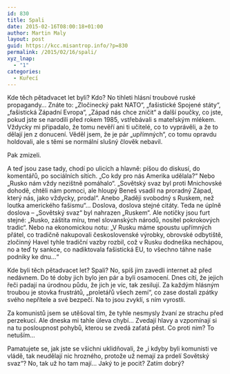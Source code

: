 ```yaml
---
id: 830
title: Spali
date: 2015-02-16T08:00:18+01:00
author: Martin Maly
layout: post
guid: https://kcc.misantrop.info/?p=830
permalink: /2015/02/16/spali/
xyz_lnap:
  - "1"
categories:
  - Kuřecí
---
```

Kde těch pětadvacet let byli? Kdo? No tihleti hlásní troubové ruské propagandy&#8230; Znáte to: &#8222;Zločinecký pakt NATO&#8220;, &#8222;fašistické Spojené státy&#8220;, &#8222;fašistická Západní Evropa&#8220;, &#8222;Západ nás chce zničit&#8220; a další poučky, co jste, pokud jste se narodili před rokem 1985, vstřebávali s mateřským mlékem. Vždycky mi připadalo, že tomu nevěří ani ti učitelé, co to vyprávěli, a že to dělají jen z donucení. Věděl jsem, že je pár &#8222;upřímných&#8220;, co tomu opravdu holdovali, ale s těmi se normální slušný člověk nebavil.

Pak zmizeli.

A teď jsou zase tady, chodí po ulicích a hlavně: píšou do diskusí, do komentářů, po sociálních sítích. &#8222;Co kdy pro nás Amerika udělala?&#8220; Nebo &#8222;Rusko nám vždy nezištně pomáhalo&#8220;. &#8222;Sovětský svaz byl proti Mnichovské dohodě, chtěli nám pomoci, ale hloupý Beneš vsadil na proradný Západ, který nás, jako vždycky, prodal&#8220;. Anebo &#8222;Raději svobodný s Ruskem, než loutka amerického fašismu&#8220;&#8230; Doslova, doslova stejné citáty. Teda ne úplně doslova &#8211; &#8222;Sovětský svaz&#8220; byl nahrazen &#8222;Ruskem&#8220;. Ale notičky jsou furt stejné: &#8222;Rusko, záštita míru, tmel slovanských národů, nositel pokrokových tradic&#8220;. Nebo na ekonomickou notu: &#8222;V Rusku máme spoustu upřímných přátel, co tradičně nakupovali československé výrobky, obrovské odbytiště, zločinný Havel tyhle tradiční vazby rozbil, což v Rusku dodneška nechápou, no a teď ty sankce, co nadiktovala fašistická EU, to všechno táhne naše podniky ke dnu&#8230;&#8220;

Kde byli těch pětadvacet let? Spali? No, spíš jim zavedli internet až před nedávnem. Do té doby jich bylo jen pár a byli osamocení. Dnes cítí, že jejich řeči padají na úrodnou půdu, že jich je víc, tak zesilují. Za každým hlásným troubou je stovka frustrátů, &#8222;proletářů všech zemí&#8220;, co zase dostali zpátky svého nepřítele a své bezpečí. Na to jsou zvyklí, s ním vyrostli.

Za komunistů jsem se utěšoval tím, že tyhle nesmysly žvaní ze strachu před perzekucí. Ale dneska mi tahle úleva chybí&#8230; Zvedají hlavy a vzpomínají si na tu posloupnost pohybů, kterou se zvedá zaťatá pěst. Co proti nim? To netuším&#8230;

Pamatujete se, jak jste se všichni uklidňovali, že &#8222;i kdyby byli komunisti ve vládě, tak neudělají nic hrozného, protože už nemají za prdelí Sovětský svaz&#8220;? No, tak už ho tam mají&#8230; Jaký to je pocit? Zatím dobrý?
